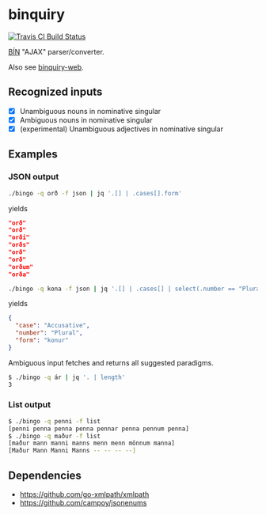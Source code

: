 # binquiry


[![Travis CI Build Status](https://travis-ci.org/marthjod/binquiry.svg?branch=master)](https://travis-ci.org/marthjod/binquiry)

[BÍN](http://bin.arnastofnun.is) "AJAX" parser/converter.

Also see [binquiry-web](https://github.com/marthjod/binquiry-web).

## Recognized inputs

- [x] Unambiguous nouns in nominative singular
- [x] Ambiguous nouns in nominative singular
- [x] (experimental) Unambiguous adjectives in nominative singular

## Examples

### JSON output

```bash
./bingo -q orð -f json | jq '.[] | .cases[].form'
```

yields

```json
"orð"
"orð"
"orði"
"orðs"
"orð"
"orð"
"orðum"
"orða"
```

```bash
./bingo -q kona -f json | jq '.[] | .cases[] | select(.number == "Plural" and .case == "Accusative")'
```

yields

```json
{
  "case": "Accusative",
  "number": "Plural",
  "form": "konur"
}
```

Ambiguous input fetches and returns all suggested paradigms.

```bash
$ ./bingo -q ár | jq '. | length'
3
```

### List output


```bash
$ ./bingo -q penni -f list
[penni penna penna penna pennar penna pennum penna]
$ ./bingo -q maður -f list
[maður mann manni manns menn menn mönnum manna]
[Maður Mann Manni Manns -- -- -- --]
```

## Dependencies

- https://github.com/go-xmlpath/xmlpath
- https://github.com/campoy/jsonenums

